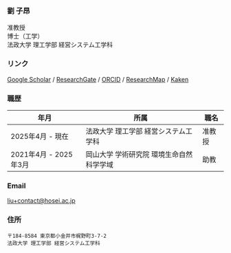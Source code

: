 # 

### 劉 子昂

准教授   
​博士（工学）   
​法政大学 理工学部 経営システム工学科

### リンク

[Google Scholar](https://scholar.google.com/citations?user=dRuC1OoAAAAJ&hl) / 
[ResearchGate](https://www.researchgate.net/profile/Ziang-Liu-4) / 
[ORCID](https://orcid.org/0000-0002-1364-3502) / 
[ResearchMap](https://researchmap.jp/liu.ziang) /
[Kaken](https://nrid.nii.ac.jp/ja/nrid/1000030908166/)

### 職歴

| 年月                  | 所属                                     | 職名   |
| --------------------- | ---------------------------------------- | ------ |
| 2025年4月 - 現在      | 法政大学 理工学部 経営システム工学科     | 准教授 |
| 2021年4月 - 2025年3月 | 岡山大学 学術研究院 環境生命自然科学学域 | 助教   |


### Email

[liu+contact@hosei.ac.jp](mailto:liu+contact@hosei.ac.jp)   

### 住所

```
〒184-8584 東京都小金井市梶野町3-7-2
法政大学 理工学部 経営システム工学科
```